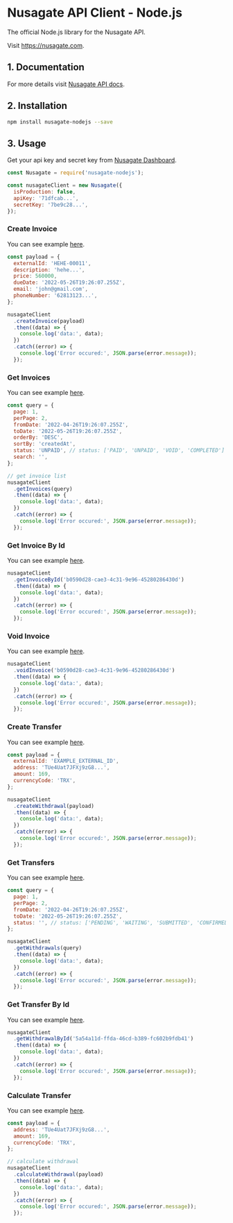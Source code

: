 # Nusagate API Client - Node.js

The official Node.js library for the Nusagate API.

Visit https://nusagate.com.

## 1. Documentation

For more details visit [Nusagate API docs](https://nusagate.docs.apiary.io/#).

## 2. Installation

```sh
npm install nusagate-nodejs --save
```

## 3. Usage

Get your api key and secret key from [Nusagate Dashboard](https://dashboard.nusagate.com/).

```js
const Nusagate = require('nusagate-nodejs');

const nusagateClient = new Nusagate({
  isProduction: false,
  apiKey: '71dfcab...',
  secretKey: '7be9c28...',
});
```

### Create Invoice

You can see example [here](examples/invoices/create-invoice.js).

```js
const payload = {
  externalId: 'HEHE-00011',
  description: 'hehe...',
  price: 560000,
  dueDate: '2022-05-26T19:26:07.255Z',
  email: 'john@gmail.com',
  phoneNumber: '62813123...',
};

nusagateClient
  .createInvoice(payload)
  .then((data) => {
    console.log('data:', data);
  })
  .catch((error) => {
    console.log('Error occured:', JSON.parse(error.message));
  });
```

### Get Invoices

You can see example [here](examples/invoices/invoice-list.js).

```js
const query = {
  page: 1,
  perPage: 2,
  fromDate: '2022-04-26T19:26:07.255Z',
  toDate: '2022-05-26T19:26:07.255Z',
  orderBy: 'DESC',
  sortBy: 'createdAt',
  status: 'UNPAID', // status: ['PAID', 'UNPAID', 'VOID', 'COMPLETED']
  search: '',
};

// get invoice list
nusagateClient
  .getInvoices(query)
  .then((data) => {
    console.log('data:', data);
  })
  .catch((error) => {
    console.log('Error occured:', JSON.parse(error.message));
  });
```

### Get Invoice By Id

You can see example [here](examples/invoices/invoice-detail.js).

```js
nusagateClient
  .getInvoiceById('b0590d28-cae3-4c31-9e96-45280286430d')
  .then((data) => {
    console.log('data:', data);
  })
  .catch((error) => {
    console.log('Error occured:', JSON.parse(error.message));
  });
```

### Void Invoice

You can see example [here](examples/invoices/void-invoice.js).

```js
nusagateClient
  .voidInvoice('b0590d28-cae3-4c31-9e96-45280286430d')
  .then((data) => {
    console.log('data:', data);
  })
  .catch((error) => {
    console.log('Error occured:', JSON.parse(error.message));
  });
```

### Create Transfer

You can see example [here](examples/transfers/create-transfer.js).

```js
const payload = {
  externalId: 'EXAMPLE_EXTERNAL_ID',
  address: 'TUe4Uat7JFXj9zG8...',
  amount: 169,
  currencyCode: 'TRX',
};

nusagateClient
  .createWithdrawal(payload)
  .then((data) => {
    console.log('data:', data);
  })
  .catch((error) => {
    console.log('Error occured:', JSON.parse(error.message));
  });
```

### Get Transfers

You can see example [here](examples/transfers/transfer-list.js).

```js
const query = {
  page: 1,
  perPage: 2,
  fromDate: '2022-04-26T19:26:07.255Z',
  toDate: '2022-05-26T19:26:07.255Z',
  status: '', // status: ['PENDING', 'WAITING', 'SUBMITTED', 'CONFIRMED', 'REJECTED', 'CANCELED']
};

nusagateClient
  .getWithdrawals(query)
  .then((data) => {
    console.log('data:', data);
  })
  .catch((error) => {
    console.log('Error occured:', JSON.parse(error.message));
  });
```

### Get Transfer By Id

You can see example [here](examples/transfers/transfer-detail.js).

```js
nusagateClient
  .getWithdrawalById('5a54a11d-ffda-46cd-b389-fc602b9fdb41')
  .then((data) => {
    console.log('data:', data);
  })
  .catch((error) => {
    console.log('Error occured:', JSON.parse(error.message));
  });
```

### Calculate Transfer

You can see example [here](examples/transfers/calculate-transfer.js).

```js
const payload = {
  address: 'TUe4Uat7JFXj9zG8...',
  amount: 169,
  currencyCode: 'TRX',
};

// calculate withdrawal
nusagateClient
  .calculateWithdrawal(payload)
  .then((data) => {
    console.log('data:', data);
  })
  .catch((error) => {
    console.log('Error occured:', JSON.parse(error.message));
  });
```
